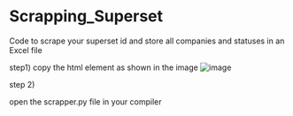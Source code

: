 # Scrapping_Superset
Code to scrape your superset id and store all companies and statuses in an Excel file

step1)
copy the html element as shown in the image
![image](https://github.com/yd776/Scrapping_Superset/assets/76481952/52b35480-56aa-41df-bad0-ff854cd7f65d)


step 2)

open the scrapper.py file in your compiler


